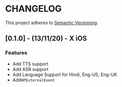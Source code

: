 # CHANGELOG

This project adheres to [Semantic Versioning](http://semver.org/spec/v2.0.0.html).

## [0.1.0] - (13/11/20) - X iOS

### Features
- Add TTS support 
- Add ASR support
- Add Language Support for Hindi, Eng-US, Eng-UK 
- Add`HPExternalEvent`